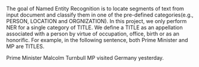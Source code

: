 The goal of Named Entity Recognition is to locate segments of text from input document and classify them in one of the pre-defined categories(e.g., PERSON, LOCATION and ORGNIZATION). In this project, we only perform NER for a single category of TITLE. We define a TITLE as an appellation associated with a person by virtue of occupation, office, birth or as an honorific. For example, in the following sentence, both Prime Minister and MP are TITLES.

Prime Minister Malcolm Turnbull MP visited Germany yesterday.
